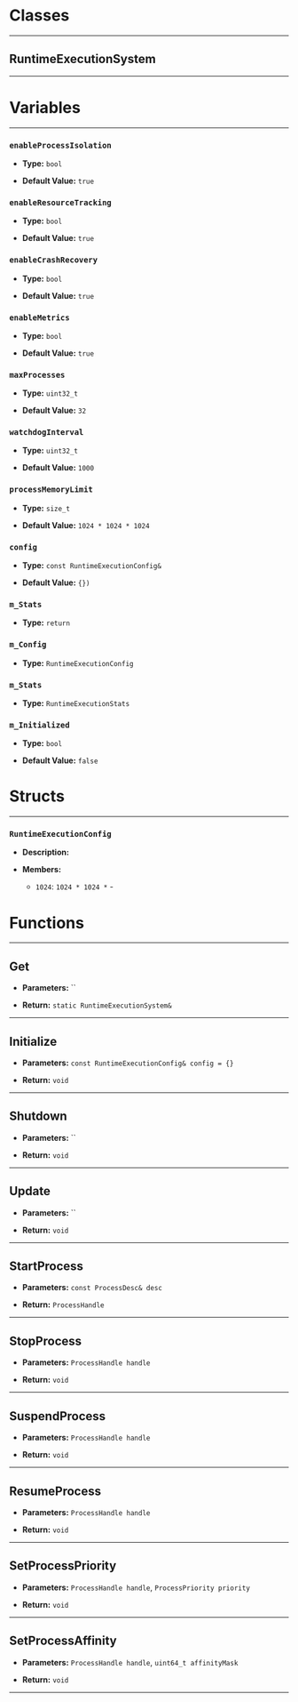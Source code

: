 # Classes
---

## RuntimeExecutionSystem
---




# Variables
---

### `enableProcessIsolation`

- **Type:** `bool`

- **Default Value:** `true`



### `enableResourceTracking`

- **Type:** `bool`

- **Default Value:** `true`



### `enableCrashRecovery`

- **Type:** `bool`

- **Default Value:** `true`



### `enableMetrics`

- **Type:** `bool`

- **Default Value:** `true`



### `maxProcesses`

- **Type:** `uint32_t`

- **Default Value:** `32`



### `watchdogInterval`

- **Type:** `uint32_t`

- **Default Value:** `1000`



### `processMemoryLimit`

- **Type:** `size_t`

- **Default Value:** `1024 * 1024 * 1024`



### `config`

- **Type:** `const RuntimeExecutionConfig&`

- **Default Value:** `{})`



### `m_Stats`

- **Type:** `return`



### `m_Config`

- **Type:** `RuntimeExecutionConfig`



### `m_Stats`

- **Type:** `RuntimeExecutionStats`



### `m_Initialized`

- **Type:** `bool`

- **Default Value:** `false`




# Structs
---

### `RuntimeExecutionConfig`

- **Description:** 

- **Members:**

  - `1024`: `1024 * 1024 *` - 




# Functions
---

## Get



- **Parameters:** ``

- **Return:** `static RuntimeExecutionSystem&`

---

## Initialize



- **Parameters:** `const RuntimeExecutionConfig& config = {}`

- **Return:** `void`

---

## Shutdown



- **Parameters:** ``

- **Return:** `void`

---

## Update



- **Parameters:** ``

- **Return:** `void`

---

## StartProcess



- **Parameters:** `const ProcessDesc& desc`

- **Return:** `ProcessHandle`

---

## StopProcess



- **Parameters:** `ProcessHandle handle`

- **Return:** `void`

---

## SuspendProcess



- **Parameters:** `ProcessHandle handle`

- **Return:** `void`

---

## ResumeProcess



- **Parameters:** `ProcessHandle handle`

- **Return:** `void`

---

## SetProcessPriority



- **Parameters:** `ProcessHandle handle`, `ProcessPriority priority`

- **Return:** `void`

---

## SetProcessAffinity



- **Parameters:** `ProcessHandle handle`, `uint64_t affinityMask`

- **Return:** `void`

---
